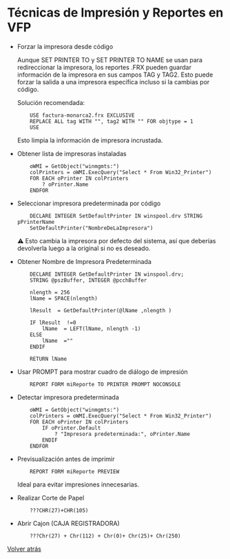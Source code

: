 # Técnicas de Impresión y Reportes en VFP

- Forzar la impresora desde código  

	Aunque SET PRINTER TO y SET PRINTER TO NAME se usan para redireccionar la impresora, los reportes .FRX pueden guardar información de la impresora en sus campos TAG y TAG2. Esto puede forzar la salida a una impresora específica incluso si la cambias por código.

	Solución recomendada:

	```foxpro
		USE factura-monarca2.frx EXCLUSIVE
		REPLACE ALL tag WITH "", tag2 WITH "" FOR objtype = 1
		USE
	```

	Esto limpia la información de impresora incrustada.

- Obtener lista de impresoras instaladas

	```foxpro
		oWMI = GetObject("winmgmts:")
		colPrinters = oWMI.ExecQuery("Select * From Win32_Printer")
		FOR EACH oPrinter IN colPrinters
			? oPrinter.Name
		ENDFOR
	```
- Seleccionar impresora predeterminada por código

	```foxpro
		DECLARE INTEGER SetDefaultPrinter IN winspool.drv STRING pPrinterName
		SetDefaultPrinter("NombreDeLaImpresora")
	```

	⚠️ Esto cambia la impresora por defecto del sistema, así que deberías devolverla luego a la original si no es deseado.

- Obtener Nombre de Impresora Predeterminada
	```FOXPRO
		DECLARE INTEGER GetDefaultPrinter IN winspool.drv;
		STRING @pszBuffer, INTEGER @pcchBuffer 

		nlength = 256
		lName = SPACE(nlength)

		lResult  = GetDefaultPrinter(@lName ,nlength )

		IF lResult  !=0
			lName  = LEFT(lName, nlength -1)
		ELSE 
			lName  =""
		ENDIF  

		RETURN lName 
	```


- Usar PROMPT para mostrar cuadro de diálogo de impresión
	```foxpro
		REPORT FORM miReporte TO PRINTER PROMPT NOCONSOLE
	```
- Detectar impresora predeterminada

	```foxpro
		oWMI = GetObject("winmgmts:")
		colPrinters = oWMI.ExecQuery("Select * From Win32_Printer")
		FOR EACH oPrinter IN colPrinters
			IF oPrinter.Default
				? "Impresora predeterminada:", oPrinter.Name
			ENDIF
		ENDFOR
	```
- Previsualización antes de imprimir
	```foxpro
		REPORT FORM miReporte PREVIEW
	```
	Ideal para evitar impresiones innecesarias.

- Realizar Corte de Papel
	```FOXPRO
		???CHR(27)+CHR(105) 
	```

- Abrir Cajon (CAJA REGISTRADORA)
	```FOXPRO
		???Chr(27) + Chr(112) + Chr(0)+ Chr(25)+ Chr(250)
	```

[Volver atrás](./run.md)